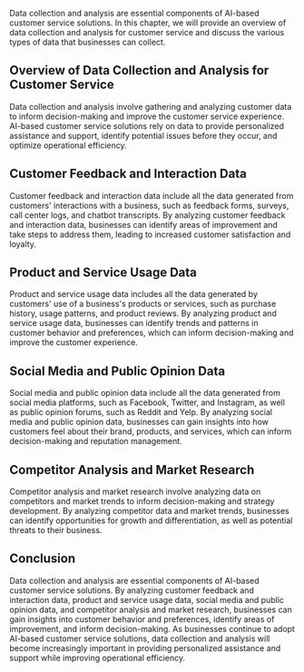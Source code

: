 
Data collection and analysis are essential components of AI-based customer service solutions. In this chapter, we will provide an overview of data collection and analysis for customer service and discuss the various types of data that businesses can collect.

Overview of Data Collection and Analysis for Customer Service
-------------------------------------------------------------

Data collection and analysis involve gathering and analyzing customer data to inform decision-making and improve the customer service experience. AI-based customer service solutions rely on data to provide personalized assistance and support, identify potential issues before they occur, and optimize operational efficiency.

Customer Feedback and Interaction Data
--------------------------------------

Customer feedback and interaction data include all the data generated from customers' interactions with a business, such as feedback forms, surveys, call center logs, and chatbot transcripts. By analyzing customer feedback and interaction data, businesses can identify areas of improvement and take steps to address them, leading to increased customer satisfaction and loyalty.

Product and Service Usage Data
------------------------------

Product and service usage data includes all the data generated by customers' use of a business's products or services, such as purchase history, usage patterns, and product reviews. By analyzing product and service usage data, businesses can identify trends and patterns in customer behavior and preferences, which can inform decision-making and improve the customer experience.

Social Media and Public Opinion Data
------------------------------------

Social media and public opinion data include all the data generated from social media platforms, such as Facebook, Twitter, and Instagram, as well as public opinion forums, such as Reddit and Yelp. By analyzing social media and public opinion data, businesses can gain insights into how customers feel about their brand, products, and services, which can inform decision-making and reputation management.

Competitor Analysis and Market Research
---------------------------------------

Competitor analysis and market research involve analyzing data on competitors and market trends to inform decision-making and strategy development. By analyzing competitor data and market trends, businesses can identify opportunities for growth and differentiation, as well as potential threats to their business.

Conclusion
----------

Data collection and analysis are essential components of AI-based customer service solutions. By analyzing customer feedback and interaction data, product and service usage data, social media and public opinion data, and competitor analysis and market research, businesses can gain insights into customer behavior and preferences, identify areas of improvement, and inform decision-making. As businesses continue to adopt AI-based customer service solutions, data collection and analysis will become increasingly important in providing personalized assistance and support while improving operational efficiency.
